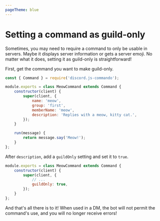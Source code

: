```yaml
---
pageTheme: blue
---
```


# Setting a command as guild-only

Sometimes, you may need to require a command to only be usable in servers. Maybe it displays server information or gets a server emoji. No matter what it does, setting it as guild-only is straightforward!

First, get the command you want to make guild-only.

```js
const { Command } = require('discord.js-commando');

module.exports = class MeowCommand extends Command {
	constructor(client) {
		super(client, {
			name: 'meow',
			group: 'first',
			memberName: 'meow',
			description: 'Replies with a meow, kitty cat.',
		});
	}

	run(message) {
		return message.say('Meow!');
	}
};
```

After `description`, add a `guildOnly` setting and set it to `true`.

```js {5}
module.exports = class MeowCommand extends Command {
	constructor(client) {
		super(client, {
			// ...
			guildOnly: true,
		});
	}
};
```

And that's all there is to it! When used in a DM, the bot will not permit the command's use, and you will no longer receive errors!
